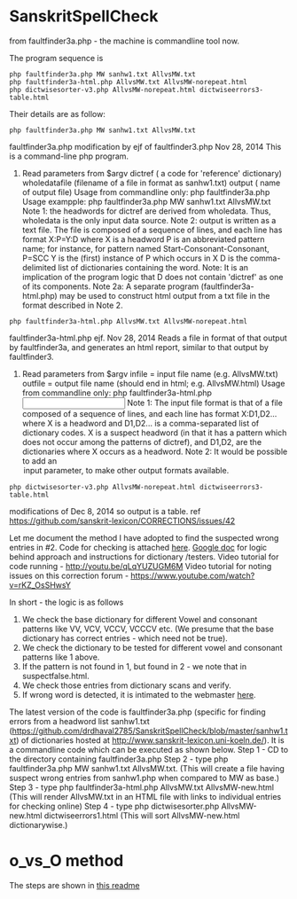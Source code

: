SanskritSpellCheck
==================

from faultfinder3a.php - the machine is commandline tool now.

The program sequence is 
```
php faultfinder3a.php MW sanhw1.txt AllvsMW.txt
php faultfinder3a-html.php AllvsMW.txt AllvsMW-norepeat.html
php dictwisesorter-v3.php AllvsMW-norepeat.html dictwiseerrors3-table.html
```

Their details are as follow:

```
php faultfinder3a.php MW sanhw1.txt AllvsMW.txt
```

faultfinder3a.php modification by ejf of faultfinder3.php
Nov 28, 2014
This is a command-line php program.
1. Read parameters from $argv
dictref ( a code for 'reference' dictionary)
wholedatafile (filename of a file in format as sanhw1.txt)
output ( name of output file)
Usage from commandline only:
php faultfinder3a.php <dictref> <wholedatafile> <output>
Usage exampple:
php faultfinder3a.php MW sanhw1.txt AllvsMW.txt
Note 1: the headwords for dictref are derived from wholedata.
Thus, wholedata is the only input data source.
Note 2: output is written as a text file. The file is composed of
a sequence of lines, and each line has format
X:P=Y:D where
X is a headword
P is an abbreviated pattern name; for instance,
for pattern named Start-Consonant-Consonant, P=SCC
Y is the (first) instance of P which occurs in X
D is the comma-delimited list of dictionaries containing the word.
Note: It is an implication of the program logic that D does not contain
'dictref' as one of its components.
Note 2a: A separate program (faultfinder3a-html.php) may be used to
construct html output from a txt file in the format described in
Note 2.

```
php faultfinder3a-html.php AllvsMW.txt AllvsMW-norepeat.html
```

faultfinder3a-html.php
ejf. Nov 28, 2014
Reads a file in format of that output by faultfinder3a,
and generates an html report, similar to that output by faultfinder3.
1. Read parameters from $argv
infile = input file name (e.g. AllvsMW.txt)
outfile = output file name (should end in html; e.g. AllvsMW.html)
Usage from commandline only:
php faultfinder3a-html.php <input> <output>
Note 1: The input file format is that of a file composed of
a sequence of lines, and each line has format
X:D1,D2...
where X is a headword and D1,D2... is a comma-separated list of
dictionary codes. X is a suspect headword (in that it has
a pattern which does not occur among the patterns of dictref),
and D1,D2, are the dictionaries where X occurs as a headword.
Note 2: It would be possible to add an <option> input parameter,
to make other output formats available.

```
php dictwisesorter-v3.php AllvsMW-norepeat.html dictwiseerrors3-table.html
```
modifications of Dec 8, 2014 so output is a table.
ref https://github.com/sanskrit-lexicon/CORRECTIONS/issues/42




Let me document the method I have adopted to find the suspected wrong entries in #2. 
Code for checking is attached <a href="https://github.com/drdhaval2785/SanskritSpellCheck">here</a>. 
<a href="https://docs.google.com/document/d/1G4HoDz9nuj2GPeHQopNVSnDEGrnXtoAuXFugj4sQHZg/edit?usp=sharing">Google doc</a> for logic behind approach and instructions for dictionary /testers.
Video tutorial for code running - http://youtu.be/qLqYUZUGM6M
Video tutorial for noting issues on this correction forum - https://www.youtube.com/watch?v=rKZ_OsSHwsY

In short - the logic is as follows
1. We check the base dictionary for different Vowel and consonant patterns like VV, VCV, VCCV, VCCCV etc. (We presume that the base dictionary has correct entries - which need not be true).
2. We check the dictionary to be tested for different vowel and consonant patterns like 1 above.
3. If the pattern is not found in 1, but found in 2 - we note that in suspectfalse.html.
4. We check those entries from dictionary scans and verify.
5. If wrong word is detected, it is intimated to the webmaster <a href="https://github.com/sanskrit-lexicon/CORRECTIONS/issues">here</a>.

The latest version of the code is faultfinder3a.php (specific for finding errors from a headword list sanhw1.txt (https://github.com/drdhaval2785/SanskritSpellCheck/blob/master/sanhw1.txt) of dictionaries hosted at http://www.sanskrit-lexicon.uni-koeln.de/).
It is a commandline code which can be executed as shown below.
Step 1 - CD to the directory containing faultfinder3a.php
Step 2 - type php faultfinder3a.php MW sanhw1.txt AllvsMW.txt. (This will create a file having suspect wrong entries from sanhw1.php when compared to MW as base.) 
Step 3 - type php faultfinder3a-html.php AllvsMW.txt AllvsMW-new.html (This will render AllvsMW.txt in an HTML file with links to individual entries for checking online)
Step 4 - type php dictwisesorter.php AllvsMW-new.html dictwiseerrors1.html (This will sort AllvsMW-new.html dictionarywise.)

# o_vs_O method

The steps are shown in [this readme](https://github.com/drdhaval2785/SanskritSpellCheck/blob/master/o_vs_O/readme.txt)